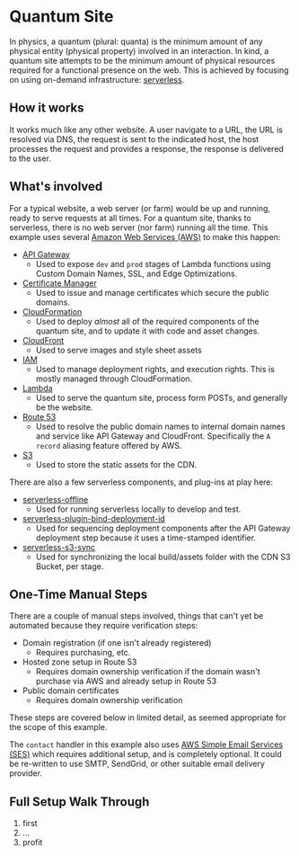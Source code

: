 # Quantum Site

In physics, a quantum (plural: quanta) is the minimum amount of any physical entity (physical property) involved in an interaction. In kind, a quantum site attempts to be the minimum amount of physical resources required for a functional presence on the web. This is achieved by focusing on using on-demand infrastructure: [serverless](https://serverless.com/).

## How it works

It works much like any other website. A user navigate to a URL, the URL is resolved via DNS, the request is sent to the indicated host, the host processes the request and provides a response, the response is delivered to the user.

## What's involved

For a typical website, a web server (or farm) would be up and running, ready to serve requests at all times. For a quantum site, thanks to serverless, there is no web server (nor farm) running all the time. This example uses several [Amazon Web Services (AWS)](https://aws.amazon.com/) to make this happen:

- [API Gateway](https://console.aws.amazon.com/apigateway/home)
  - Used to expose `dev` and `prod` stages of Lambda functions using Custom Domain Names, SSL, and Edge Optimizations.
- [Certificate Manager](https://console.aws.amazon.com/acm/home)
  - Used to issue and manage certificates which secure the public domains.
- [CloudFormation](https://console.aws.amazon.com/cloudformation/home)
  - Used to deploy _almost_ all of the required components of the quantum site, and to update it with code and asset changes.
- [CloudFront](https://console.aws.amazon.com/cloudfront/home)
  - Used to serve images and style sheet assets
- [IAM](https://console.aws.amazon.com/iam/home)
  - Used to manage deployment rights, and execution rights. This is mostly managed through CloudFormation.
- [Lambda](https://console.aws.amazon.com/lambda/home)
  - Used to serve the quantum site, process form POSTs, and generally be the website.
- [Route 53](https://console.aws.amazon.com/route53/home)
  - Used to resolve the public domain names to internal domain names and service like API Gateway and CloudFront. Specifically the `A record` aliasing feature offered by AWS.
- [S3](https://s3.console.aws.amazon.com/s3/home)
  - Used to store the static assets for the CDN.

There are also a few serverless components, and plug-ins at play here:

- [serverless-offline](https://github.com/dherault/serverless-offline#readme)
  - Used for running serverless locally to develop and test.
- [serverless-plugin-bind-deployment-id](https://github.com/jacob-meacham/serverless-plugin-bind-deployment-id#readme)
  - Used for sequencing deployment components after the API Gateway deployment step because it uses a time-stamped identifier.
- [serverless-s3-sync](https://github.com/k1LoW/serverless-s3-sync#readme)
  - Used for synchronizing the local build/assets folder with the CDN S3 Bucket, per stage.

## One-Time Manual Steps

There are a couple of manual steps involved, things that can't yet be automated because they require verification steps:

- Domain registration (if one isn't already registered)
  - Requires purchasing, etc.
- Hosted zone setup in Route 53
  - Requires domain ownership verification if the domain wasn't purchase via AWS and already setup in Route 53
- Public domain certificates
  - Requires domain ownership verification

These steps are covered below in limited detail, as seemed appropriate for the scope of this example.

The `contact` handler in this example also uses [AWS Simple Email Services (SES)](https://console.aws.amazon.com/ses/home) which requires additional setup, and is completely optional. It could be re-written to use SMTP, SendGrid, or other suitable email delivery provider.

## Full Setup Walk Through

1. first
2. ...
3. profit
